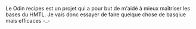 Le Odin recipes est un projet qui a pour but de m'aidé à mieux maîtriser les bases du HMTL. 
Je vais donc essayer de faire quelque chose de basqiue mais efficaces -_-
